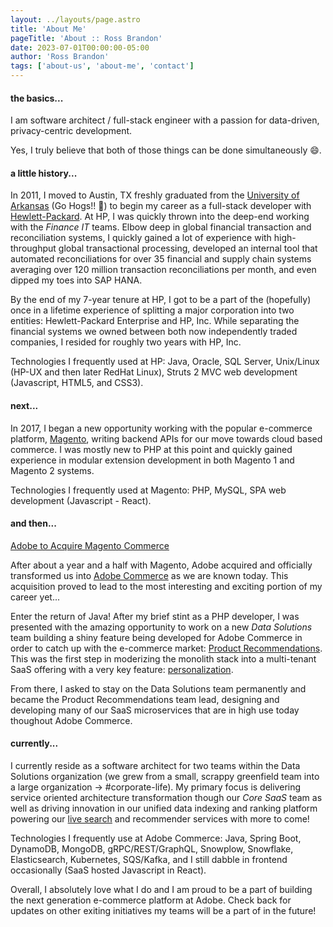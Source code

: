 ```yaml
---
layout: ../layouts/page.astro
title: 'About Me'
pageTitle: 'About :: Ross Brandon'
date: 2023-07-01T00:00:00-05:00
author: 'Ross Brandon'
tags: ['about-us', 'about-me', 'contact']
---
```


#### the basics...

I am software architect / full-stack engineer with a passion for data-driven, privacy-centric development.

Yes, I truly believe that both of those things can be done simultaneously 😄.

#### a little history...

In 2011, I moved to Austin, TX freshly graduated from the [University of Arkansas](https://www.uark.edu/) (Go Hogs!! 🏈) to begin my career as a full-stack developer with [Hewlett-Packard](https://www.hp.com/us-en/home.html). At HP, I was quickly thrown into the deep-end working with the _Finance IT_ teams. Elbow deep in global financial transaction and reconciliation systems, I quickly gained a lot of experience with high-throughput global transactional processing, developed an internal tool that automated reconciliations for over 35 financial and supply chain systems averaging over 120 million transaction reconciliations per month, and even dipped my toes into SAP HANA.

By the end of my 7-year tenure at HP, I got to be a part of the (hopefully) once in a lifetime experience of splitting a major corporation into two entities: Hewlett-Packard Enterprise and HP, Inc. While separating the financial systems we owned between both now independently traded companies, I resided for roughly two years with HP, Inc.

Technologies I frequently used at HP: Java, Oracle, SQL Server, Unix/Linux (HP-UX and then later RedHat Linux), Struts 2 MVC web development (Javascript, HTML5, and CSS3).

#### next...

In 2017, I began a new opportunity working with the popular e-commerce platform, [Magento](https://en.wikipedia.org/wiki/Magento), writing backend APIs for our move towards cloud based commerce. I was mostly new to PHP at this point and quickly gained experience in modular extension development in both Magento 1 and Magento 2 systems.

Technologies I frequently used at Magento: PHP, MySQL, SPA web development (Javascript - React).

#### and then...

[Adobe to Acquire Magento Commerce](https://news.adobe.com/news/news-details/2018/Adobe-to-Acquire-Magento-Commerce/default.aspx)

After about a year and a half with Magento, Adobe acquired and officially transformed us into [Adobe Commerce](https://business.adobe.com/products/magento/magento-commerce.html) as we are known today. This acquisition proved to lead to the most interesting and exciting portion of my career yet...

Enter the return of Java! After my brief stint as a PHP developer, I was presented with the amazing opportunity to work on a new _Data Solutions_ team building a shiny feature being developed for Adobe Commerce in order to catch up with the e-commerce market: [Product Recommendations](https://experienceleague.adobe.com/docs/commerce-merchant-services/product-recommendations/overview.html?lang=en). This was the first step in moderizing the monolith stack into a multi-tenant SaaS offering with a very key feature: [personalization](https://experienceleague.adobe.com/docs/commerce-operations/operational-playbook/product/personalization.html?lang=en).

From there, I asked to stay on the Data Solutions team permanently and became the Product Recommendations team lead, designing and developing many of our SaaS microservices that are in high use today thoughout Adobe Commerce.

#### currently...

I currently reside as a software architect for two teams within the Data Solutions organization (we grew from a small, scrappy greenfield team into a large organization -> #corporate-life). My primary focus is delivering service oriented architecture transformation though our _Core SaaS_ team as well as driving innovation in our unified data indexing and ranking platform powering our [live search](https://experienceleague.adobe.com/docs/commerce-merchant-services/live-search/overview.html?lang=en) and recommender services with more to come!

Technologies I frequently use at Adobe Commerce: Java, Spring Boot, DynamoDB, MongoDB, gRPC/REST/GraphQL, Snowplow, Snowflake, Elasticsearch, Kubernetes, SQS/Kafka, and I still dabble in frontend occasionally (SaaS hosted Javascript in React).

Overall, I absolutely love what I do and I am proud to be a part of building the next generation e-commerce platform at Adobe. Check back for updates on other exiting initiatives my teams will be a part of in the future!
